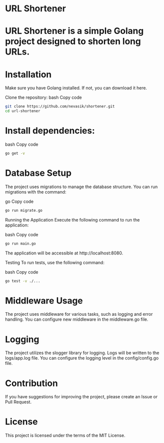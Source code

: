 # URL Shortener
# URL Shortener is a simple Golang project designed to shorten long URLs.

# Installation
Make sure you have Golang installed. If not, you can download it here.

Clone the repository:
bash
Copy code
```bash
git clone https://github.com/nevasik/shortener.git
cd url-shortener
```
# Install dependencies:

bash
Copy code
```bash
go get -v
```
# Database Setup
The project uses migrations to manage the database structure. You can run migrations with the command:

go
Copy code
```bash
go run migrate.go
```
Running the Application
Execute the following command to run the application:

bash
Copy code
```bash
go run main.go
```
The application will be accessible at http://localhost:8080.

Testing
To run tests, use the following command:

bash
Copy code
```bash
go test -v ./...
```
# Middleware Usage
The project uses middleware for various tasks, such as logging and error handling. You can configure new middleware in the middleware.go file.

# Logging
The project utilizes the slogger library for logging. Logs will be written to the logs/app.log file. You can configure the logging level in the config/config.go file.

# Contribution
If you have suggestions for improving the project, please create an Issue or Pull Request.

# License
This project is licensed under the terms of the MIT License.